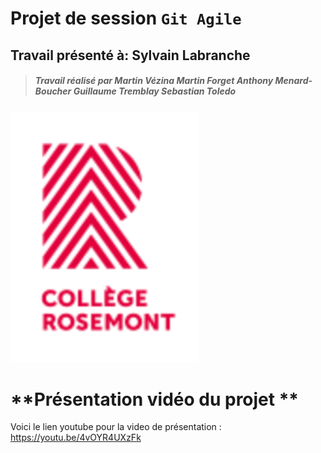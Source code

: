 #  **Projet de session `Git Agile`**

## Travail présenté à: **Sylvain Labranche**
>##### Travail réalisé par ***Martin Vézina*** ***Martin Forget*** ***Anthony Menard-Boucher*** ***Guillaume Tremblay*** ***Sebastian Toledo***

![Logo_Rosemont](/images/logo_college_rosemontReduit.png)

# **Présentation vidéo du projet **


Voici le lien youtube pour la video de présentation : https://youtu.be/4vOYR4UXzFk

